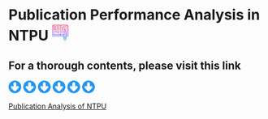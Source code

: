 <div>
    <h1> Publication Performance Analysis in NTPU </hi> 
    <img src = "https://github.com/wavelolz/Publication-Performance-Analysis/blob/main/picture/study.png" width = 34 height = 34> 
</div>

## For a thorough contents, please visit this link

<div>
    <img src = "https://github.com/wavelolz/Publication-Performance-Analysis/blob/main/picture/down-arrow%20(1).png" width = 25 height = 25>
    <img src = "https://github.com/wavelolz/Publication-Performance-Analysis/blob/main/picture/down-arrow%20(1).png" width = 25 height = 25>
    <img src = "https://github.com/wavelolz/Publication-Performance-Analysis/blob/main/picture/down-arrow%20(1).png" width = 25 height = 25>
    <img src = "https://github.com/wavelolz/Publication-Performance-Analysis/blob/main/picture/down-arrow%20(1).png" width = 25 height = 25>
    <img src = "https://github.com/wavelolz/Publication-Performance-Analysis/blob/main/picture/down-arrow%20(1).png" width = 25 height = 25>
    <img src = "https://github.com/wavelolz/Publication-Performance-Analysis/blob/main/picture/down-arrow%20(1).png" width = 25 height = 25>
</div>

<a href = "https://wavelolz.github.io/Publication-Performance-Analysis/publication%20analysis.html"> Publication Analysis of NTPU </a>
